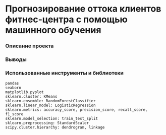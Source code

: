 # Прогнозирование оттока клиентов фитнес-центра с помощью машинного обучения
### Описание проекта


### Выводы


### Использованные инструменты и библиотеки
```
pandas
seaborn
matplotlib.pyplot
sklearn.cluster: KMeans
sklearn.ensemble: RandomForestClassifier
sklearn.linear_model: LogisticRegression
sklearn.metrics: accuracy_score, precision_score, recall_score, f1_score
sklearn.model_selection: train_test_split
sklearn.preprocessing: StandardScaler
scipy.cluster.hierarchy: dendrogram, linkage
```
